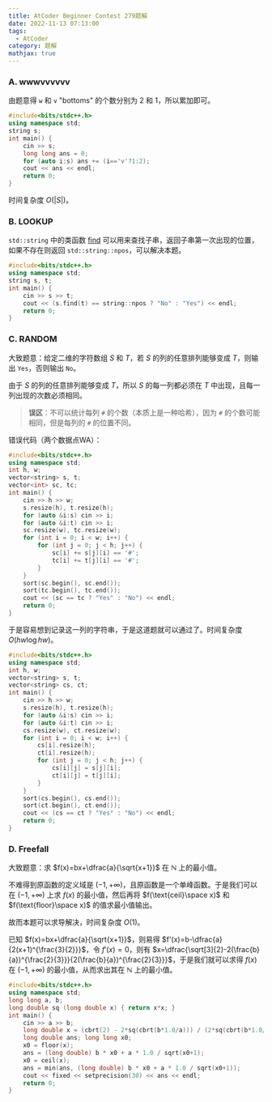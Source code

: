 ```yaml
---
title: AtCoder Beginner Contest 279题解
date: 2022-11-13 07:13:00
tags:
  - AtCoder
category: 题解
mathjax: true
---
```


### A. wwwvvvvvv

由题意得 `w` 和 `v` "bottoms" 的个数分别为 $2$ 和 $1$，所以累加即可。

```c++
#include<bits/stdc++.h>
using namespace std;
string s;
int main() {
    cin >> s;
    long long ans = 0;
    for (auto i:s) ans += (i=='v'?1:2);
    cout << ans << endl;
    return 0;
}
```

时间复杂度 $O(|S|)$。

### B. LOOKUP

`std::string` 中的类函数 [find](https://en.cppreference.com/w/cpp/string/basic_string/find) 可以用来查找子串，返回子串第一次出现的位置，如果不存在则返回 `std::string::npos`，可以解决本题。

```c++
#include<bits/stdc++.h>
using namespace std;
string s, t;
int main() {
    cin >> s >> t;
    cout << (s.find(t) == string::npos ? "No" : "Yes") << endl;
    return 0;
}
```

### C. RANDOM

大致题意：给定二维的字符数组 $S$ 和 $T$，若 $S$ 的列的任意排列能够变成 $T$，则输出 `Yes`，否则输出 `No`。

由于 $S$ 的列的任意排列能够变成 $T$，所以 $S$ 的每一列都必须在 $T$ 中出现，且每一列出现的次数必须相同。

> **误区**：不可以统计每列 `#` 的个数（本质上是一种哈希），因为 `#` 的个数可能相同，但是每列的 `#` 的位置不同。

错误代码（两个数据点WA）：

```c++
#include<bits/stdc++.h>
using namespace std;
int h, w;
vector<string> s, t;
vector<int> sc, tc;
int main() {
    cin >> h >> w;
    s.resize(h), t.resize(h);
    for (auto &i:s) cin >> i;
    for (auto &i:t) cin >> i;
    sc.resize(w), tc.resize(w);
    for (int i = 0; i < w; i++) {
        for (int j = 0; j < h; j++) {
            sc[i] += s[j][i] == '#';
            tc[i] += t[j][i] == '#';
        }
    }
    sort(sc.begin(), sc.end());
    sort(tc.begin(), tc.end());
    cout << (sc == tc ? "Yes" : "No") << endl;
    return 0;
}
```

于是容易想到记录这一列的字符串，于是这道题就可以通过了。时间复杂度 $O(hw \log hw)$。

```c++
#include<bits/stdc++.h>
using namespace std;
int h, w;
vector<string> s, t;
vector<string> cs, ct;
int main() {
    cin >> h >> w;
    s.resize(h), t.resize(h);
    for (auto &i:s) cin >> i;
    for (auto &i:t) cin >> i;
    cs.resize(w), ct.resize(w);
    for (int i = 0; i < w; i++) {
        cs[i].resize(h);
        ct[i].resize(h);
        for (int j = 0; j < h; j++) {
            cs[i][j] = s[j][i];
            ct[i][j] = t[j][i];
        }
    }
    sort(cs.begin(), cs.end());
    sort(ct.begin(), ct.end());
    cout << (cs == ct ? "Yes" : "No") << endl;
    return 0;
}
```

### D. Freefall

大致题意：求 $f(x)=bx+\dfrac{a}{\sqrt{x+1}}$ 在 $\mathbb{N}$ 上的最小值。

不难得到原函数的定义域是 $(-1, +\infty)$，且原函数是一个单峰函数。于是我们可以在 $(-1, +\infty)$ 上求 $f(x)$ 的最小值，然后再将 $f(\text{ceil}\space x)$ 和 $f(\text{floor}\space x)$ 的值求最小值输出。

故而本题可以求导解决，时间复杂度 $O(1)$。

已知 $f(x)=bx+\dfrac{a}{\sqrt{x+1}}$，则易得 $f'(x)=b-\dfrac{a}{2(x+1)^{\frac{3}{2}}}$，令 $f'(x)=0$，则有 $x=\dfrac{\sqrt[3]{2}-2(\frac{b}{a})^{\frac{2}{3}}}{2(\frac{b}{a})^{\frac{2}{3}}}$，于是我们就可以求得 $f(x)$ 在 $(-1, +\infty)$ 的最小值，从而求出其在 $\mathbb{N}$ 上的最小值。

```c++
#include<bits/stdc++.h>
using namespace std;
long long a, b;
long double sq (long double x) { return x*x; }
int main() {
    cin >> a >> b;
    long double x = (cbrt(2) - 2*sq(cbrt(b*1.0/a))) / (2*sq(cbrt(b*1.0/a)));
    long double ans; long long x0;
    x0 = floor(x);
    ans = (long double) b * x0 + a * 1.0 / sqrt(x0+1);
    x0 = ceil(x);
    ans = min(ans, (long double) b * x0 + a * 1.0 / sqrt(x0+1));
    cout << fixed << setprecision(30) << ans << endl;
    return 0;
}
```